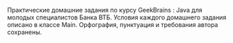 Практические домашние задания по курсу GeekBrains : Java для молодых специалистов Банка ВТБ.
Условия каждого домашнего задания описано в классе Main. Орфография, пунктуация и требования автора сохранены.
